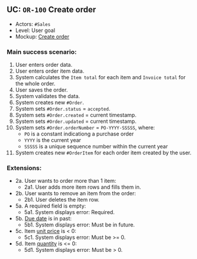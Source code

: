 ## UC: `OR-100` Create order

- Actors: `#Sales`
- Level: User goal
- Mockup: [Create order](#/orders/create)

### Main success scenario:

1. User enters order data.
2. User enters order item data.
3. System calculates the `Item total` for each item and `Invoice total` for the whole order.
4. User saves the order.
5. System validates the data.
6. System creates new `#Order`.
7. System sets `#Order.status` = `accepted`.
8. System sets `#Order.created` = current timestamp.
9. System sets `#Order.updated` = current timestamp.
10. System sets `#Order.orderNumber`  = `PO-YYYY-SSSSS`, where:
    - `PO` is a constant indicationg a purchase order
    - `YYYY` is the current year
    - `SSSSS` is a unique sequence number within the current year
11. System creates new `#OrderItem` for each order item created by the user.

### Extensions:

- 2a. User wants to order more than 1 item:
    - 2a1. User adds more item rows and fills them in.
- 2b. User wants to remove an item from the order:
    - 2b1. User deletes the item row.
- 5a. A required field is empty:
    - 5a1. System displays error: Required.
- 5b. [Due date](#Order.dueDate) is in past:
    - 5b1. System displays error: Must be in future.
- 5c. Item [unit price](#OrderItem.unitPrice) is < 0:
    - 5c1. System displays error: Must be >= 0.
- 5d. Item [quantity](#OrderItem.quantity) is <= 0:
    - 5d1. System displays error: Must be > 0.
